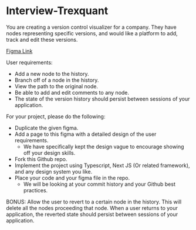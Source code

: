 # Interview-Trexquant

You are creating a version control visualizer for a company. They have nodes representing specific versions, and would like a platform to add, track and edit these versions.

[Figma Link](https://www.figma.com/design/PpS7K9ujjWFKleJ9mF6YqK/Interview-Assessment?node-id=0-1&t=eKVp0Pgp4t2Ubc4e-1)

User requirements:

- Add a new node to the history.
- Branch off of a node in the history.
- View the path to the original node.
- Be able to add and edit comments to any node.
- The state of the version history should persist between sessions of your application.

For your project, please do the following:

- Duplicate the given figma.
- Add a page to this figma with a detailed design of the user requirements.
  - We have specifically kept the design vague to encourage showing off your design skills.
- Fork this Github repo.
- Implement the project using Typescript, Next JS (Or related framework), and any design system you like.
- Place your code and your figma file in the repo.
  - We will be looking at your commit history and your Github best practices.

BONUS:
Allow the user to revert to a certain node in the history. This will delete all the nodes proceeding that node. When a user returns to your application, the reverted state should persist between sessions of your application.
